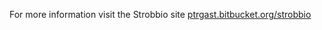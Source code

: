 For more information visit the Strobbio site
[ptrgast.bitbucket.org/strobbio](http://ptrgast.bitbucket.org/strobbio/)